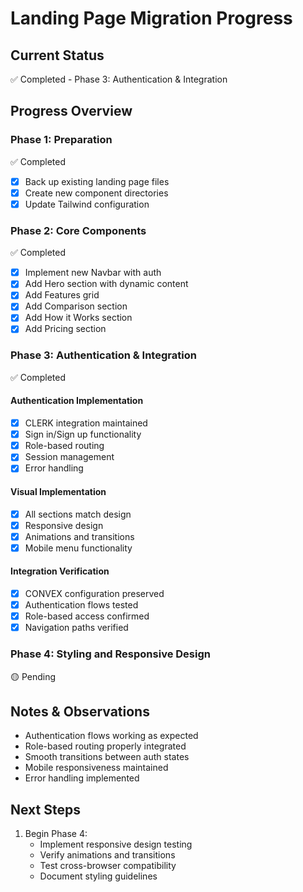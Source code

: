 # Landing Page Migration Progress

## Current Status
✅ Completed - Phase 3: Authentication & Integration

## Progress Overview

### Phase 1: Preparation
✅ Completed
- [x] Back up existing landing page files
- [x] Create new component directories
- [x] Update Tailwind configuration

### Phase 2: Core Components
✅ Completed
- [x] Implement new Navbar with auth
- [x] Add Hero section with dynamic content
- [x] Add Features grid
- [x] Add Comparison section
- [x] Add How it Works section
- [x] Add Pricing section

### Phase 3: Authentication & Integration
✅ Completed

#### Authentication Implementation
- [x] CLERK integration maintained
- [x] Sign in/Sign up functionality
- [x] Role-based routing
- [x] Session management
- [x] Error handling

#### Visual Implementation
- [x] All sections match design
- [x] Responsive design
- [x] Animations and transitions
- [x] Mobile menu functionality

#### Integration Verification
- [x] CONVEX configuration preserved
- [x] Authentication flows tested
- [x] Role-based access confirmed
- [x] Navigation paths verified

### Phase 4: Styling and Responsive Design
🟡 Pending

## Notes & Observations
- Authentication flows working as expected
- Role-based routing properly integrated
- Smooth transitions between auth states
- Mobile responsiveness maintained
- Error handling implemented

## Next Steps
1. Begin Phase 4:
   - Implement responsive design testing
   - Verify animations and transitions
   - Test cross-browser compatibility
   - Document styling guidelines